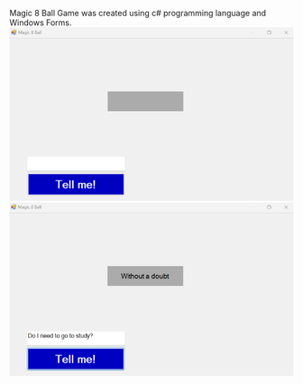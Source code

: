 Magic 8 Ball Game was created using c# programming language and Windows Forms.
![alt image](https://github.com/romannomad/Magic8Ball/blob/master/1.png)
![alt image](https://github.com/romannomad/Magic8Ball/blob/master/2.png)




